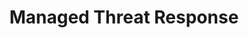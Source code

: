 ---
title: Managed Threat Response
# type: products
image: /img/products-jumbotron.jpg
heading: How do you response to a cyber attack such as ransomware?
description: >-
  At only $9.80 per PC monthly (no contract), our 24/7 team of security experts are here to help.
  We will proactively
  1. monitor for any malicious activities on your PC
  2. remotely remediate the cyber attack once we detect it
  3. report to you What happened, How we remediate and How to prevent it from happening again
main:
  heading: Benefits
  description: >
    1. Priced for SME, $9.80 per PC monthly. No contract.
    2. It's a Managed Service. You don't have to do anything.
    3. Save your time and sanity from having to go through a cyber attack (again?).
---